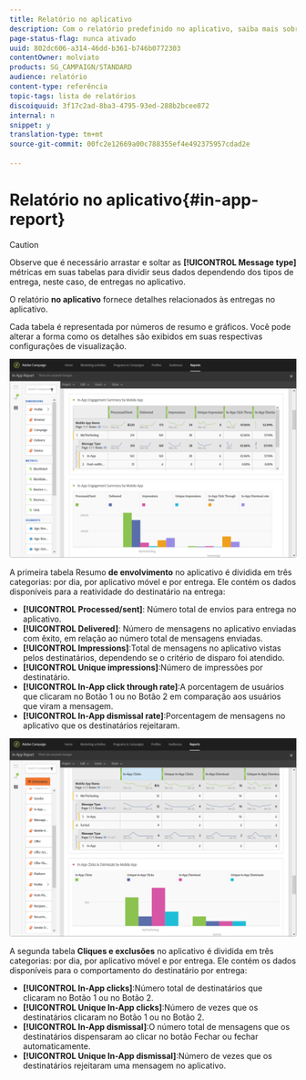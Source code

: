 ```yaml
---
title: Relatório no aplicativo
description: Com o relatório predefinido no aplicativo, saiba mais sobre o sucesso das mensagens no aplicativo.
page-status-flag: nunca ativado
uuid: 802dc606-a314-46dd-b361-b746b0772303
contentOwner: molviato
products: SG_CAMPAIGN/STANDARD
audience: relatório
content-type: referência
topic-tags: lista de relatórios
discoiquuid: 3f17c2ad-8ba3-4795-93ed-288b2bcee872
internal: n
snippet: y
translation-type: tm+mt
source-git-commit: 00fc2e12669a00c788355ef4e492375957cdad2e

---
```



# Relatório no aplicativo{#in-app-report}

>[!CAUTION]
>
>Observe que é necessário arrastar e soltar as **[!UICONTROL Message type]** métricas em suas tabelas para dividir seus dados dependendo dos tipos de entrega, neste caso, de entregas no aplicativo.

O relatório **no aplicativo** fornece detalhes relacionados às entregas no aplicativo.

Cada tabela é representada por números de resumo e gráficos. Você pode alterar a forma como os detalhes são exibidos em suas respectivas configurações de visualização.

![](assets/inapp_report.png)

A primeira tabela Resumo **de envolvimento** no aplicativo é dividida em três categorias: por dia, por aplicativo móvel e por entrega. Ele contém os dados disponíveis para a reatividade do destinatário na entrega:

* **[!UICONTROL Processed/sent]**: Número total de envios para entrega no aplicativo.
* **[!UICONTROL Delivered]**: Número de mensagens no aplicativo enviadas com êxito, em relação ao número total de mensagens enviadas.
* **[!UICONTROL Impressions]**:Total de mensagens no aplicativo vistas pelos destinatários, dependendo se o critério de disparo foi atendido.
* **[!UICONTROL Unique impressions]**:Número de impressões por destinatário.
* **[!UICONTROL In-App click through rate]**:A porcentagem de usuários que clicaram no Botão 1 ou no Botão 2 em comparação aos usuários que viram a mensagem.
* **[!UICONTROL In-App dismissal rate]**:Porcentagem de mensagens no aplicativo que os destinatários rejeitaram.

![](assets/inapp_report_1.png)

A segunda tabela **Cliques e exclusões** no aplicativo é dividida em três categorias: por dia, por aplicativo móvel e por entrega. Ele contém os dados disponíveis para o comportamento do destinatário por entrega:

* **[!UICONTROL In-App clicks]**:Número total de destinatários que clicaram no Botão 1 ou no Botão 2.
* **[!UICONTROL Unique In-App clicks]**:Número de vezes que os destinatários clicaram no Botão 1 ou no Botão 2.
* **[!UICONTROL In-App dismissal]**:O número total de mensagens que os destinatários dispensaram ao clicar no botão Fechar ou fechar automaticamente.
* **[!UICONTROL Unique In-App dismissal]**:Número de vezes que os destinatários rejeitaram uma mensagem no aplicativo.


